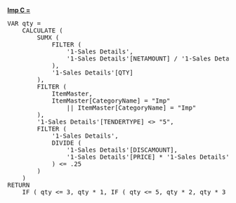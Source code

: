 <a href="red">**Imp C =**</a>
<pre>
VAR qty =
    CALCULATE (
        SUMX (
            FILTER (
                '1-Sales Details',
                '1-Sales Details'[NETAMOUNT] / '1-Sales Details'[QTY] >= 50
            ),
            '1-Sales Details'[QTY]
        ),
        FILTER (
            ItemMaster,
            ItemMaster[CategoryName] = "Imp"
                || ItemMaster[CategoryName] = "Imp"
        ),
        '1-Sales Details'[TENDERTYPE] <> "5",
        FILTER (
            '1-Sales Details',
            DIVIDE (
                '1-Sales Details'[DISCAMOUNT],
                '1-Sales Details'[PRICE] * '1-Sales Details'[QTY]
            ) <= .25
        )
    )
RETURN
    IF ( qty <= 3, qty * 1, IF ( qty <= 5, qty * 2, qty * 3 ) )
